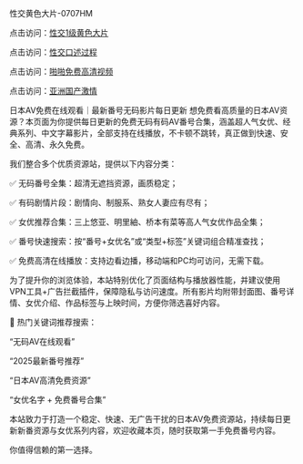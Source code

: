 性交黄色大片-0707HM

点击访问：<a href="https://bered.pages.dev/">性交1级黄色大片</a>

点击访问：<a href="https://fdhf-454.pages.dev/">性交口述过程</a>

点击访问：<a href="https://gfd-5xg.pages.dev/">啪啪免费高清视频</a>

点击访问：<a href="https://cfad.pages.dev/">亚洲国产激情</a>

日本AV免费在线观看｜最新番号无码影片每日更新
想免费看高质量的日本AV资源？本页面为你提供每日更新的免费无码有码AV番号合集，涵盖超人气女优、经典系列、中文字幕影片，全部支持在线播放，不卡顿不跳转，真正做到快速、安全、高清、永久免费。

我们整合多个优质资源站，提供以下内容分类：

✅ 无码番号全集：超清无遮挡资源，画质稳定；

✅ 有码剧情片段：剧情向、制服系、熟女人妻应有尽有；

✅ 女优推荐合集：三上悠亚、明里紬、桥本有菜等高人气女优作品全集；

✅ 番号快速搜索：按“番号+女优名”或“类型+标签”关键词组合精准查找；

✅ 免费高清在线播放：支持边看边播，移动端和PC均可访问，无需下载。

为了提升你的浏览体验，本站特别优化了页面结构与播放器性能，并建议使用 VPN工具+广告拦截插件，保障隐私与访问速度。所有影片均附带封面图、番号详情、女优介绍、作品标签与上映时间，方便你筛选喜好内容。

📌 热门关键词推荐搜索：

“无码AV在线观看”

“2025最新番号推荐”

“日本AV高清免费资源”

“女优名字 + 免费番号合集”

本站致力于打造一个稳定、快速、无广告干扰的日本AV免费资源站，持续每日更新新番资源与女优系列内容，欢迎收藏本页，随时获取第一手免费番号内容。

你值得信赖的第一选择。
<span style="display:none;">[Canonical link](https://github.com/yhx482/35466 ）</span>
